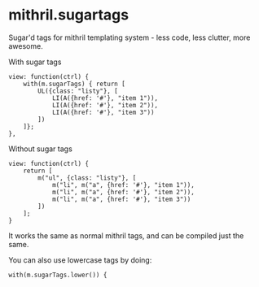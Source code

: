mithril.sugartags
=================

Sugar'd tags for mithril templating system - less code, less clutter, more awesome.

With sugar tags

    view: function(ctrl) {
        with(m.sugarTags) { return [
            UL({class: "listy"}, [
                LI(A({href: '#'}, "item 1")),
                LI(A({href: '#'}, "item 2")),
                LI(A({href: '#'}, "item 3"))
            ])
        ]};
    },

Without sugar tags

    view: function(ctrl) {
        return [
            m("ul", {class: "listy"}, [
                m("li", m("a", {href: '#'}, "item 1")),
                m("li", m("a", {href: '#'}, "item 2")),
                m("li", m("a", {href: '#'}, "item 3"))
            ])
        ];
    }

It works the same as normal mithril tags, and can be compiled just the same.

You can also use lowercase tags by doing:

    with(m.sugarTags.lower()) {